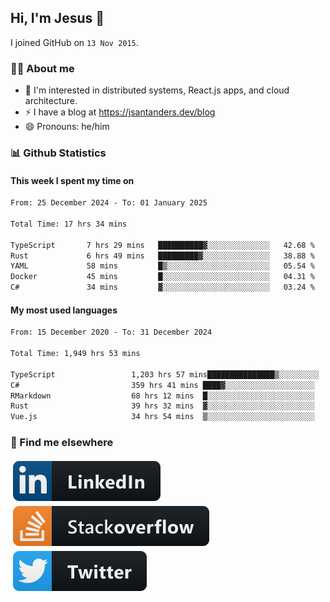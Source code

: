 ## Hi, I'm Jesus 👋

I joined GitHub on `13 Nov 2015`.

<!-- Talking about you -->

### 👨‍💻 About me

- 👦 I'm interested in distributed systems, React.js apps, and cloud architecture.
- ⚡️ I have a blog at <https://jsantanders.dev/blog>
- 😄 Pronouns: he/him

### 📊 Github Statistics

#### This week I spent my time on

<!--START_SECTION:weekly-->

```txt
From: 25 December 2024 - To: 01 January 2025

Total Time: 17 hrs 34 mins

TypeScript       7 hrs 29 mins   ██████████▓░░░░░░░░░░░░░░   42.68 %
Rust             6 hrs 49 mins   █████████▓░░░░░░░░░░░░░░░   38.88 %
YAML             58 mins         █▒░░░░░░░░░░░░░░░░░░░░░░░   05.54 %
Docker           45 mins         █░░░░░░░░░░░░░░░░░░░░░░░░   04.31 %
C#               34 mins         ▓░░░░░░░░░░░░░░░░░░░░░░░░   03.24 %
```

<!--END_SECTION:weekly-->

#### My most used languages

<!--START_SECTION:alltime-->

```txt
From: 15 December 2020 - To: 31 December 2024

Total Time: 1,949 hrs 53 mins

TypeScript                 1,203 hrs 57 mins███████████████▒░░░░░░░░░   61.74 %
C#                         359 hrs 41 mins ████▓░░░░░░░░░░░░░░░░░░░░   18.45 %
RMarkdown                  68 hrs 12 mins  █░░░░░░░░░░░░░░░░░░░░░░░░   03.50 %
Rust                       39 hrs 32 mins  ▓░░░░░░░░░░░░░░░░░░░░░░░░   02.03 %
Vue.js                     34 hrs 54 mins  ▒░░░░░░░░░░░░░░░░░░░░░░░░   01.79 %
```

<!--END_SECTION:alltime-->

### 📢 Find me elsewhere

<p>
  <a target="_blank" href="https://linkedin.com/in/jsantanders">
    <img src="https://github.com/jsantanders/jsantanders/blob/master/img/linkedin.svg" alt="LinkedIn" style="vertical-align:top; margin:4px">
  </a>
  
  <a target="_blank" href="https://stackoverflow.com/users/7318331/jesus-santander">
    <img src="https://github.com/jsantanders/jsantanders/blob/master/img/stackoverflow.svg" alt="StackOverflow" style="vertical-align:top; margin:4px">
  </a>
  
  <a target="_blank" href="http://twitter.com/jsantanders">
    <img src="https://github.com/jsantanders/jsantanders/blob/master/img/twitter.svg" alt="Twitter" style="vertical-align:top; margin:4px">
  </a>
</p>
